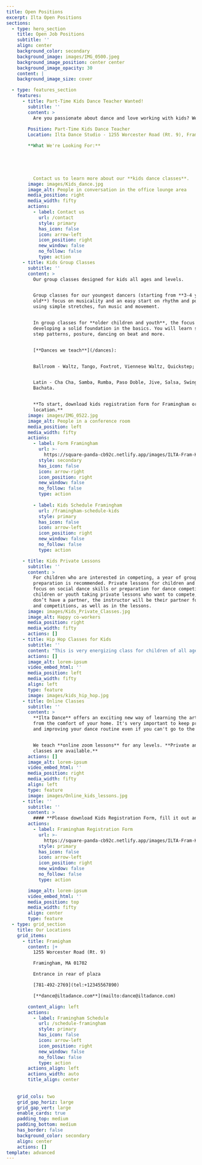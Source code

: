 ```yaml
---
title: Open Positions
excerpt: Ilta Open Positions
sections:
  - type: hero_section
    title: Open Job Positions
    subtitle: ''
    align: center
    background_color: secondary
    background_image: images/IMG_0500.jpeg
    background_image_position: center center
    background_image_opacity: 30
    content: |
    background_image_size: cover

  - type: features_section
    features:
      - title: Part-Time Kids Dance Teacher Wanted!
        subtitle: ''
        content: >
          Are you passionate about dance and love working with kids? We're looking for an enthusiastic, positive, and experienced dance teacher to help lead our kids' group classes at Ilta Dance Studio!
    
        Position: Part-Time Kids Dance Teacher
        Location: Ilta Dance Studio - 1255 Worcester Road (Rt. 9), Framingham, MA

        **What We're Looking For:**

    
        


          Contact us to learn more about our **kids dance classes**.
        image: images/Kids_dance.jpg
        image_alt: People in conversation in the office lounge area
        media_position: right
        media_width: fifty
        actions:
          - label: Contact us
            url: /contact
            style: primary
            has_icon: false
            icon: arrow-left
            icon_position: right
            new_window: false
            no_follow: false
            type: action
      - title: Kids Group Classes
        subtitle: ''
        content: >
          Our group classes designed for kids all ages and levels.


          Group classes for our youngest dancers (starting from **3-4 years
          old**) focus on musicality and an easy start on rhythm and posture
          using simple stretches, fun music and movement.


          In group classes for **older children and youth**, the focus is on
          developing a solid foundation in the basics. You will learn steps and
          step patterns, posture, dancing on beat and more.


          [**Dances we teach**](/dances):


          Ballroom - Waltz, Tango, Foxtrot, Viennese Waltz, Quickstep;


          Latin - Cha Cha, Samba, Rumba, Paso Doble, Jive, Salsa, Swing,
          Bachata.


          **To start, download kids registration form for Framingham or Salem
          location.**
        image: images/IMG_0522.jpg
        image_alt: People in a conference room
        media_position: left
        media_width: fifty
        actions:
          - label: Form Framingham
            url: >-
              https://square-panda-cb92c.netlify.app/images/ILTA-Fram-Kids-Registration-2023-24.pdf
            style: secondary
            has_icon: false
            icon: arrow-right
            icon_position: right
            new_window: false
            no_follow: false
            type: action
         
          - label: Kids Schedule Framingham
            url: /framingham-schedule-kids
            style: primary
            has_icon: false
            icon: arrow-left
            icon_position: right
            new_window: false
            no_follow: false
            type: action

      - title: Kids Private Lessons
        subtitle: ''
        content: >
          For children who are interested in competing, a year of group work in
          preparation is recommended. Private lessons for children and youth can
          focus on social dance skills or preparation for dance competition. For
          children or youth taking private lessons who want to compete, and
          don’t have a partner, the instructor will be their partner for shows
          and competitions, as well as in the lessons.
        image: images/Kids_Private_Classes.jpg
        image_alt: Happy co-workers
        media_position: right
        media_width: fifty
        actions: []
      - title: Hip Hop Classes for Kids
        subtitle: ''
        content: "This is very energizing class for children of all ages. We teach coordination required for **hip‐hop** movements, with the physical development of child’s age in mind.\_ Beginner program focuses on fundamentals of hip‐hop. Students learn the necessary elements and moves which require the coordination and balance with contemporary music.\n"
        actions: []
        image_alt: lorem-ipsum
        video_embed_html: ''
        media_position: left
        media_width: fifty
        align: left
        type: feature
        image: images/kids_hip_hop.jpg
      - title: Online Classes
        subtitle: ''
        content: >
          **Ilta Dance** offers an exciting new way of learning the art of dance
          from the comfort of your home. It's very important to keep practicing
          and improving your dance routine even if you can't go to the studio.


          We teach **online zoom lessons** for any levels. **Private and group
          classes are available.**
        actions: []
        image_alt: lorem-ipsum
        video_embed_html: ''
        media_position: right
        media_width: fifty
        align: left
        type: feature
        image: images/Online_kids_lessons.jpg
      - title: ''
        subtitle: ''
        content: >
          #### **Please download Kids Registration Form, fill it out and email back to us.**
        actions:
          - label: Framingham Registration Form
            url: >-
              https://square-panda-cb92c.netlify.app/images/ILTA-Fram-Kids-Registration-2023-24.pdf
            style: primary
            has_icon: false
            icon: arrow-left
            icon_position: right
            new_window: false
            no_follow: false
            type: action

        image_alt: lorem-ipsum
        video_embed_html: ''
        media_position: top
        media_width: fifty
        align: center
        type: feature
  - type: grid_section
    title: Our Locations
    grid_items:
      - title: Framigham
        content: |+
          1255 Worcester Road (Rt. 9)

          Framingham, MA 01702

          Entrance in rear of plaza

          [781-492-2769](tel:+12345567890)

          [**dance@iltadance.com**](mailto:dance@iltadance.com)

        content_align: left
        actions:
          - label: Framingham Schedule
            url: /schedule-framingham
            style: primary
            has_icon: false
            icon: arrow-left
            icon_position: right
            new_window: false
            no_follow: false
            type: action
        actions_align: left
        actions_width: auto
        title_align: center
        
     
    grid_cols: two
    grid_gap_horiz: large
    grid_gap_vert: large
    enable_cards: true
    padding_top: medium
    padding_bottom: medium
    has_border: false
    background_color: secondary
    align: center
    actions: []
template: advanced
---
```

